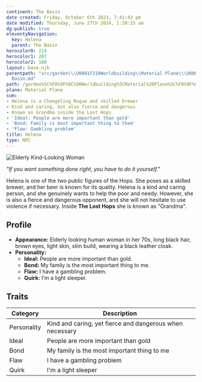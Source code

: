 ```yaml
---
continent: The Basin
date created: Friday, October 6th 2023, 7:41:43 pm
date modified: Thursday, June 27th 2024, 1:20:15 am
dg-publish: true
eleventyNavigation:
  key: Helena
  parent: The Basin
herocolor0: 214
herocolor1: 207
herocolor2: 180
layout: base.njk
parentpath: "src/garden\\\U0001F310Worldbuilding\\Material Plane\\\U0001F3DE️The Basin/The
  Basin.md"
path: /garden%5C%F0%9F%8C%90Worldbuilding%5CMaterial%20Plane%5C%F0%9F%8F%9E%EF%B8%8FThe%20Basin%5CFactions%5CLost%20Hops/Helena/
plane: Material Plane
sum:
- Helena is a Changeling Rogue and skilled brewer
- Kind and caring, but also fierce and dangerous
- Known as Grandma inside the Lost Hops
- 'Ideal: People are more important than gold'
- 'Bond: Family is most important thing to them'
- 'Flaw: Gambling problem'
title: Helena
type: NPC
---
```


![Elderly Kind-Looking Woman](_Helena.png)

_"If you want something done right, you have to do it yourself."_

Helena is one of the two public figures of the Hops. She poses as a skilled brewer, and her beer is known for its quality. Helena is a kind and caring person, and she genuinely wants to help the poor and needy. However, she is also a fierce and dangerous opponent, and she will not hesitate to use violence if necessary. Inside **The Lost Hops** she is known as "Grandma".

## Profile

- **Appearance:** Elderly looking human woman in her 70s, long black hair, brown eyes, light skin, slim build, wearing a black leather cloak.
- **Personality:** 
  - **Ideal:** People are more important than gold.
  - **Bond:** My family is the most important thing to me.
  - **Flaw:** I have a gambling problem.
  - **Quirk:** I'm a light sleeper.

## Traits

| Category     | Description                                  |
|--------------|----------------------------------------------|
| Personality  | Kind and caring, yet fierce and dangerous when necessary |
| Ideal        | People are more important than gold          |
| Bond         | My family is the most important thing to me  |
| Flaw         | I have a gambling problem                    |
| Quirk        | I'm a light sleeper                          |